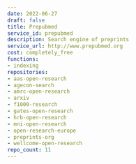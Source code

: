 ```yaml
---
date: 2022-06-27
draft: false
title: Prepubmed
service_id: prepubmed
description: Search engine of preprints
service_url: http://www.prepubmed.org
cost: completely_free
functions:
- indexing
repositories:
- aas-open-research
- agecon-search
- amrc-open-research
- arxiv
- f1000-research
- gates-open-research
- hrb-open-research
- mni-open-research
- open-research-europe
- preprints-org
- wellcome-open-research
repo_count: 11
---
```



